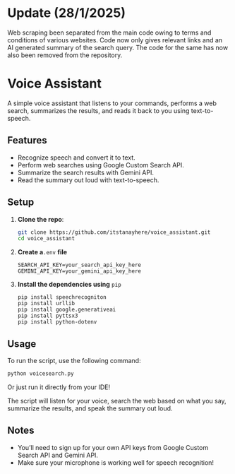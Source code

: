 # Update (28/1/2025)
Web scraping been separated from the main code owing to terms and conditions of various websites. Code now only gives relevant links and an AI generated summary of the search query. The code for the same has now also been removed from the repository.

# Voice Assistant

A simple voice assistant that listens to your commands, performs a web search, summarizes the results, and reads it back to you using text-to-speech.

## Features
- Recognize speech and convert it to text.
- Perform web searches using Google Custom Search API.
- Summarize the search results with Gemini API.
- Read the summary out loud with text-to-speech.

## Setup

1. **Clone the repo**:
   ```bash
   git clone https://github.com/itstanayhere/voice_assistant.git
   cd voice_assistant
2. **Create a**``.env`` **file**
   ```env
   SEARCH_API_KEY=your_search_api_key_here
   GEMINI_API_KEY=your_gemini_api_key_here
3. **Install the dependencies using** ```pip```
   ```pip
   pip install speechrecogniton
   pip install urllib
   pip install google.generativeai
   pip install pyttsx3
   pip install python-dotenv
   
## Usage

To run the script, use the following command:

```bash
python voicesearch.py
```

Or just run it directly from your IDE!

The script will listen for your voice, search the web based on what you say, summarize the results, and speak the summary out loud.

## Notes
- You’ll need to sign up for your own API keys from Google Custom Search API and Gemini API.
- Make sure your microphone is working well for speech recognition! 
